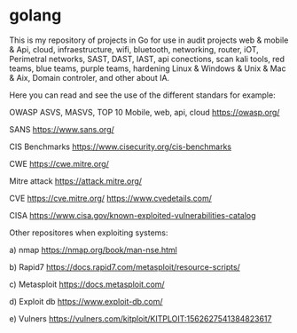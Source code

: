 # golang
This is my repository of projects in Go for use in audit projects web & mobile & Api, cloud, infraestructure, wifi, bluetooth, networking, router, iOT, Perimetral networks, SAST, DAST, IAST, api conections, scan kali tools, red teams, blue teams, purple teams, hardening Linux & Windows & Unix & Mac & Aix, Domain controler, and other about IA.

Here you can read and see the use of the different standars for example:

OWASP ASVS, MASVS, TOP 10 Mobile, web, api, cloud https://owasp.org/

SANS https://www.sans.org/

CIS Benchmarks https://www.cisecurity.org/cis-benchmarks

CWE https://cwe.mitre.org/

Mitre attack https://attack.mitre.org/

CVE https://cve.mitre.org/ https://www.cvedetails.com/

CISA https://www.cisa.gov/known-exploited-vulnerabilities-catalog

Other repositores when exploiting systems:

a) nmap https://nmap.org/book/man-nse.html

b) Rapid7 https://docs.rapid7.com/metasploit/resource-scripts/

c) Metasploit https://docs.metasploit.com/

d) Exploit db https://www.exploit-db.com/

e) Vulners https://vulners.com/kitploit/KITPLOIT:1562627541384823617
